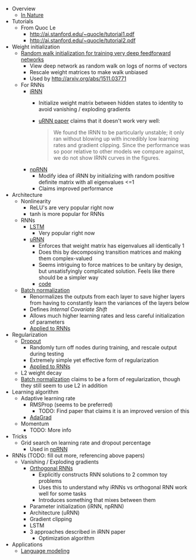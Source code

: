 - Overview
  - [In Nature](http://www.cs.toronto.edu/~hinton/absps/NatureDeepReview.pdf)
- Tutorials
  - From Quoc Le
    - http://ai.stanford.edu/~quocle/tutorial1.pdf
    - http://ai.stanford.edu/~quocle/tutorial2.pdf
- Weight initialization
  - [Random walk initialization for training very deep feedforward
    networks](http://arxiv.org/abs/1412.6558)
    - View deep network as random walk on logs of norms of vectors
    - Rescale weight matrices to make walk unbiased
    - Used by http://arxiv.org/abs/1511.03771
  - For RNNs
    - [iRNN](https://arxiv.org/abs/1504.00941)
      - Initialize weight matrix between hidden states to identity to avoid
        vanishing / exploding gradients
      - [uRNN paper](http://arxiv.org/abs/1511.06464) claims that it doesn't
        work very well:

        > We found the IRNN to be particularly unstable; it only ran without
        > blowing up with
        > incredibly low learning rates and gradient clipping. Since the
        > performance was so poor relative to
        > other models we compare against, we do not show IRNN curves in the
        > figures.
    - [npRNN](http://arxiv.org/abs/1511.03771)
      - Modify idea of iRNN by initializing with random positive definite
        matrix with all eigenvalues <=1
      - Claims improved performance
- Architecture
  - Nonlinearity
    - ReLU's are very popular right now
    - tanh is more popular for RNNs
  - RNNs
    - [LSTM](http://deeplearning.cs.cmu.edu/pdfs/Hochreiter97_lstm.pdf)
      - Very popular right now
    - [uRNN](http://arxiv.org/abs/1511.06464)
      - Enforces that weight matrix has eigenvalues all identically 1
      - Does this by decomposing transition matrices and making them
        complex-valued
      - Seems intriguing to force matrices to be unitary by design, but
        unsatisfyingly complicated solution.  Feels like there should be a
        simpler way
      - [code](https://github.com/amarshah/complex_RNN)
  - [Batch normalization](http://arxiv.org/abs/1502.03167)
    - Renormalizes the outputs from each layer to save higher layers from
      having to constantly learn the variances of the layers below
    - Defines *Internal Covariate Shift*
    - Allows much higher learning rates and less careful initialization of
      parameters
    - [Applied to RNNs](http://arxiv.org/abs/1603.09025)
- Regularization
  - [Dropout](http://jmlr.org/papers/volume15/srivastava14a/srivastava14a.pdf)
    - Randomly turn off nodes during training, and rescale output during
      testing
    - Extremely simple yet effective form of regularization
    - [Applied to RNNs](http://arxiv.org/abs/1603.05118)
  - L2 weight decay
  - [Batch normalization](http://arxiv.org/abs/1502.03167) claims to be a form
    of regularization, though they still seem to use L2 in addition
- Learning algorithm
  - Adaptive learning rate
    - RMSProp (seems to be preferred)
      - TODO: Find paper that claims it is an improved version of this
    - [AdaGrad](http://www.magicbroom.info/Papers/DuchiHaSi10.pdf)
  - Momentum
    - TODO: More info
- Tricks
  - Grid search on learning rate and dropout percentage
    - Used in [npRNN](http://arxiv.org/abs/1511.03771)
- RNNs (TODO: fill out more, referencing above papers)
  - Vanishing / Exploding gradients
    - [Orthogonal RNNs](http://arxiv.org/abs/1602.06662)
      - Explicitly constructs RNN solutions to 2 common toy problems
      - Uses this to understand why iRNNs vs orthogonal RNN work well for some
        tasks
      - Introduces something that mixes between them
    - Parameter initialization (iRNN, npRNN)
    - Architecture (uRNN)
    - Gradient clipping
    - LSTM
    - 3 approaches described in iRNN paper
      - Optimization algorithm
- Applications
  - [Language modeling](http://u.cs.biu.ac.il/~yogo/nnlp.pdf)
